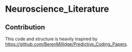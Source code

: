 # Neuroscience_Literature


## Contribution

This code and structure is heavily inspired by https://github.com/BerenMillidge/Predictive_Coding_Papers.